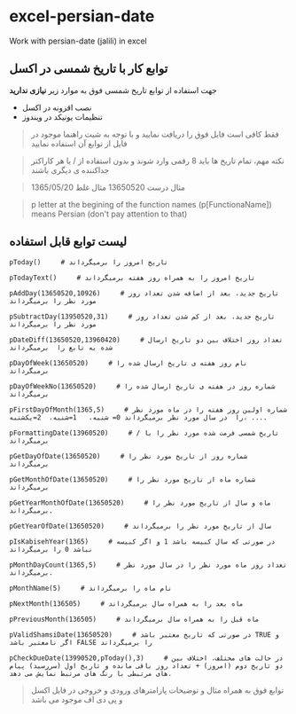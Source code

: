 #  excel-persian-date
Work with persian-date (jalili) in excel


## توابع کار با تاریخ شمسی در اکسل
جهت استفاده از توابع تاریخ شمسی فوق به موارد زیر **نیازی ندارید**
 - نصب اقزونه در اکسل
 - تنظیمات یونیکد در ویندوز

> فقط کافی است فایل فوق را دریافت نمایید و با توجه به شیت راهنما موجود در فایل از توابع آن استفاده نمایید

> نکته مهم، تمام تاریخ ها باید 8 رقمی وارد شوند و بدون استفاده از / یا هر کاراکتر جداکننده ی دیگری باشند

>مثال درست 13650520
>مثال غلط 1365/05/20

> p letter at the begining of the function names (p[FunctionaName]) means Persian (don't pay attention to that)

## لیست توابع قابل استفاده
```
pToday()     # تاریخ امروز را برمیگرداند

pTodayText()     # تاریخ امروز را به همراه روز هفته برمیگرداند

pAddDay(13650520,10926)     # تاریخ جدید، بعد از اضافه شدن تعداد روز مورد نظر را برمیگرداند

pSubtractDay(13950520,31)     # تاریخ جدید، بعد از کم شدن تعداد روز مورد نظر را برمیگرداند

pDateDiff(13650520,13960420)     # تعداد روز اختلاف بین دو تاریخ ارسال شده به تابع را  برمیگرداند

pDayOfWeek(13650520)     # نام روز هفته ی تاریخ ارسال شده را برمیگرداند

pDayOfWeekNo(13650520)     # شماره روز در هفته ی تاریخ ارسال شده را برمیگرداند

pFirstDayOfMonth(1365,5)     # شماره اولین روز هفته را در ماه مورد نظر را  در سال مورد نظر برمیگرداند 0= شنبه،   1=شنبه،  2=یکشنبه، ....

pFormattingDate(13960520)     # تاریخ شمسی فرمت شده مورد نظر را با / برمیگرداند

pGetDayOfDate(13650520)     # شماره روز از تاریخ مورد نظر را برمیگرداند

pGetMonthOfDate(13650520)     # شماره ماه از تاریخ مورد نظر را برمیگرداند

pGetYearMonthOfDate(13650520)     # ماه و سال از تاریخ مورد نظر را برمیگرداند.

pGetYearOfDate(13650520)     # سال از تاریخ مورد نظر را برمیگرداند

pIsKabisehYear(1365)     # در صورتی که سال کبیسه باشد 1 و اگر کبیسه نباشد 0 را برمیگرداند

pMonthDayCount(1365,5)     # تعداد روز ماه مورد نظر را در سال مورد نظر برمیگرداند.

pMonthName(5)     # نام ماه را برمیگرداند

pNextMonth(136505)     # ماه بعد را به همراه سال برمیگرداند

pPreviousMonth(136505)     # ماه قبل را به همراه سال برمیگرداند

pValidShamsiDate(13650520)     # در صورتی که تاریخ معتبر باشد TRUE و اگر نامعتبر باشد FALSE را برمیگرداند

pCheckDueDate(13990520,pToday(),3)     # در حالت های مختلف، اختلاف بین دو تاریخ دوم (امروز) + تعداد روز باقی مانده و تاریخ اول (سررسید) پیام های مرتبطی با رنگ های مرتبط نمایش می دهد.

```
> توابع فوق به همراه مثال و توضیحات پارامترهای ورودی و خروجی در فایل اکسل و پی دی اف موجود می باشد

